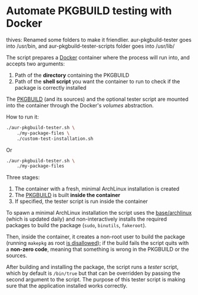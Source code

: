 # Automate PKGBUILD testing with Docker

thives: Renamed some folders to make it friendlier. aur-pkgbuild-tester goes into /usr/bin, and aur-pkgbuild-tester-scripts folder goes into /usr/lib/

The script prepares a [Docker](https://docker.com) container where the process will run into, and accepts two arguments:

1. Path of the **directory** containing the PKGBUILD
2. Path of the **shell script** you want the container to run to check if the package is correctly installed

The [PKGBUILD](https://wiki.archlinux.org/index.php/PKGBUILD) (and its sources) and the optional tester script are mounted into the container through the Docker's _volumes_ abstraction.

How to run it:

```sh
./aur-pkgbuild-tester.sh \
    ./my-package-files \
    ./custom-test-installation.sh
```

Or

```sh
./aur-pkgbuild-tester.sh \
    ./my-package-files
```



Three stages:

1. The container with a fresh, minimal ArchLinux installation is created
2. The [PKGBUILD](https://wiki.archlinux.org/index.php/PKGBUILD) is built **inside the container**
3. If specified, the tester script is run inside the container


To spawn a minimal ArchLinux installation the script uses the [base/archlinux](https://hub.docker.com/r/base/archlinux/) (which is updated daily) and non-interactively installs the required packages to build the package (`sudo`, `binutils`, `fakeroot`).


Then, inside the container, it creates a non-root user to build the package (running `makepkg` as root [is disallowed](https://wiki.archlinux.org/index.php/makepkg)); if the build fails the script quits with a **non-zero code**, meaning that something is wrong in the PKGBUILD or the sources.

After building and installing the package, the script runs a _tester_ script, which by default is `/bin/true` but that can be overridden by passing the second argument to the script. The purpose of this tester script is making sure that the application installed works correctly.

